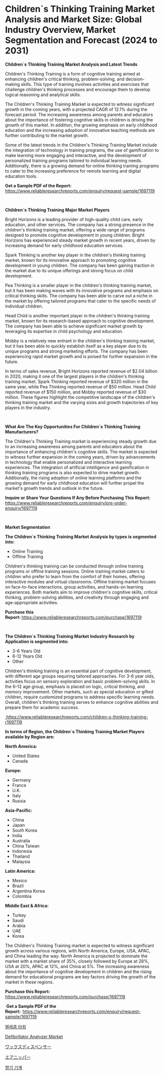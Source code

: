 <p><h1>Children`s Thinking Training Market Analysis and Market Size: Global Industry Overview, Market Segmentation and Forecast (2024 to 2031)</h1></p><p><strong>Children`s Thinking Training Market Analysis and Latest Trends</strong></p>
<p><p>Children's Thinking Training is a form of cognitive training aimed at enhancing children's critical thinking, problem-solving, and decision-making skills. This type of training involves activities and exercises that challenge children's thinking processes and encourage them to develop logical reasoning and analytical skills.</p><p>The Children's Thinking Training Market is expected to witness significant growth in the coming years, with a projected CAGR of 12.1% during the forecast period. The increasing awareness among parents and educators about the importance of fostering cognitive skills in children is driving the growth of this market. In addition, the growing emphasis on early childhood education and the increasing adoption of innovative teaching methods are further contributing to the market growth.</p><p>Some of the latest trends in the Children's Thinking Training Market include the integration of technology in training programs, the use of gamification to make learning more engaging and interactive, and the development of personalized training programs tailored to individual learning needs. Additionally, there is a growing demand for online thinking training programs to cater to the increasing preference for remote learning and digital education tools.</p></p>
<p><strong>Get a Sample PDF of the Report:&nbsp;</strong> <a href="https://www.reliableresearchreports.com/enquiry/request-sample/1697119">https://www.reliableresearchreports.com/enquiry/request-sample/1697119</a></p>
<p>&nbsp;</p>
<p><strong>Children`s Thinking Training Major Market Players</strong></p>
<p><p>Bright Horizons is a leading provider of high-quality child care, early education, and other services. The company has a strong presence in the children's thinking training market, offering a wide range of programs designed to promote cognitive development in young children. Bright Horizons has experienced steady market growth in recent years, driven by increasing demand for early childhood education services.</p><p>Spark Thinking is another key player in the children's thinking training market, known for its innovative approach to promoting cognitive development in young children. The company has been gaining traction in the market due to its unique offerings and strong focus on child development.</p><p>Pea Thinking is a smaller player in the children's thinking training market, but it has been making waves with its innovative programs and emphasis on critical thinking skills. The company has been able to carve out a niche in the market by offering tailored programs that cater to the specific needs of individual children.</p><p>Head Child is another important player in the children's thinking training market, known for its research-based approach to cognitive development. The company has been able to achieve significant market growth by leveraging its expertise in child psychology and education.</p><p>Mobby is a relatively new entrant in the children's thinking training market, but it has been able to quickly establish itself as a key player due to its unique programs and strong marketing efforts. The company has been experiencing rapid market growth and is poised for further expansion in the future.</p><p>In terms of sales revenue, Bright Horizons reported revenue of $2.04 billion in 2020, making it one of the largest players in the children's thinking training market. Spark Thinking reported revenue of $320 million in the same year, while Pea Thinking reported revenue of $50 million. Head Child reported revenue of $150 million, and Mobby reported revenue of $30 million. These figures highlight the competitive landscape of the children's thinking training market and the varying sizes and growth trajectories of key players in the industry.</p></p>
<p>&nbsp;</p>
<p><strong>What Are The Key Opportunities For Children`s Thinking Training Manufacturers?</strong></p>
<p><p>The Children's Thinking Training market is experiencing steady growth due to an increasing awareness among parents and educators about the importance of enhancing children's cognitive skills. The market is expected to witness further expansion in the coming years, driven by advancements in technology that enable personalized and interactive learning experiences. The integration of artificial intelligence and gamification in thinking training programs is also expected to drive market growth. Additionally, the rising adoption of online learning platforms and the growing demand for early childhood education will further propel the market's growth trends and outlook in the future.</p></p>
<p><strong>Inquire or Share Your Questions If Any Before Purchasing This Report:</strong> <a href="https://www.reliableresearchreports.com/enquiry/pre-order-enquiry/1697119">https://www.reliableresearchreports.com/enquiry/pre-order-enquiry/1697119</a></p>
<p>&nbsp;</p>
<p><strong>Market Segmentation</strong></p>
<p><strong>The Children`s Thinking Training Market Analysis by types is segmented into:</strong></p>
<p><ul><li>Online Training</li><li>Offline Training</li></ul></p>
<p><p>Children's thinking training can be conducted through online training programs or offline training sessions. Online training market caters to children who prefer to learn from the comfort of their homes, offering interactive modules and virtual classrooms. Offline training market focuses on face-to-face interactions, group activities, and hands-on learning experiences. Both markets aim to improve children's cognitive skills, critical thinking, problem-solving abilities, and creativity through engaging and age-appropriate activities.</p></p>
<p><strong>Purchase this Report:&nbsp;</strong><a href="https://www.reliableresearchreports.com/purchase/1697119">https://www.reliableresearchreports.com/purchase/1697119</a></p>
<p>&nbsp;</p>
<p><strong>The Children`s Thinking Training Market Industry Research by Application is segmented into:</strong></p>
<p><ul><li>3-6 Years Old</li><li>6-12 Years Old</li><li>Other</li></ul></p>
<p><p>Children's thinking training is an essential part of cognitive development, with different age groups requiring tailored approaches. For 3-6 year olds, activities focus on sensory exploration and basic problem-solving skills. In the 6-12 age group, emphasis is placed on logic, critical thinking, and memory improvement. Other markets, such as special education or gifted children, require customized programs to address specific learning needs. Overall, children's thinking training serves to enhance cognitive abilities and prepare them for academic success.</p></p>
<p><a href="https://www.reliableresearchreports.com/children-s-thinking-training-r1697119">&nbsp;https://www.reliableresearchreports.com/children-s-thinking-training-r1697119</a></p>
<p><strong>In terms of Region, the Children`s Thinking Training Market Players available by Region are:</strong></p>
<p>
    <p> <strong> North America: </strong>
        <ul>
            <li>United States</li>
            <li>Canada</li>
        </ul>
        </p> 
    <p> <strong> Europe: </strong>
        <ul>
            <li>Germany</li>
            <li>France</li>
            <li>U.K.</li>
            <li>Italy</li>
            <li>Russia</li>
        </ul>
        </p> 
    <p> <strong> Asia-Pacific: </strong>
        <ul>
            <li>China</li>
            <li>Japan</li>
            <li>South Korea</li>
            <li>India</li>
            <li>Australia</li>
            <li>China Taiwan</li>
            <li>Indonesia</li>
            <li>Thailand</li>
            <li>Malaysia</li>
        </ul>
        </p> 
    <p> <strong> Latin America: </strong>
        <ul>
            <li>Mexico</li>
            <li>Brazil</li>
            <li>Argentina Korea</li>
            <li>Colombia</li>
        </ul>
        </p> 
    <p> <strong> Middle East & Africa: </strong>
        <ul>
            <li>Turkey</li>
            <li>Saudi</li>
            <li>Arabia</li>
            <li>UAE</li>
            <li>Korea</li>
        </ul>
    </p>
    </p>
<p><p>The Children's Thinking Training market is expected to witness significant growth across various regions, with North America, Europe, USA, APAC, and China leading the way. North America is projected to dominate the market with a market share of 35%, closely followed by Europe at 28%, USA at 20%, APAC at 12%, and China at 5%. The increasing awareness about the importance of cognitive development in children and the rising demand for educational programs are key factors driving the growth of the market in these regions.</p></p>
<p><strong>Purchase this Report: </strong><a href="https://www.reliableresearchreports.com/purchase/1697119">https://www.reliableresearchreports.com/purchase/1697119</a></p>
<p>&nbsp;<strong>Get a Sample PDF of the Report:&nbsp;&nbsp;</strong><a href="https://www.reliableresearchreports.com/enquiry/request-sample/1697119">https://www.reliableresearchreports.com/enquiry/request-sample/1697119</a></p>
<p><strong></strong></p>
<p><p><a href="https://github.com/KoleLedner/Market-Research-Report-List-1/blob/main/475757864150.md">텔레콤 타워</a></p><p><a href="https://www.linkedin.com/pulse/defibrillator-analyzer-market-size-trends-complete-fitwe">Defibrillator Analyzer Market</a></p><p><a href="https://github.com/TatumKoelpin2017/Market-Research-Report-List-1/blob/main/287361065555.md">ワックスディスペンサー</a></p><p><a href="https://github.com/GregorioOKeefe2023/Market-Research-Report-List-1/blob/main/925088965553.md">エアニッパー</a></p><p><a href="https://github.com/garnett961902/Market-Research-Report-List-1/blob/main/151448464149.md">향기 기계</a></p></p>